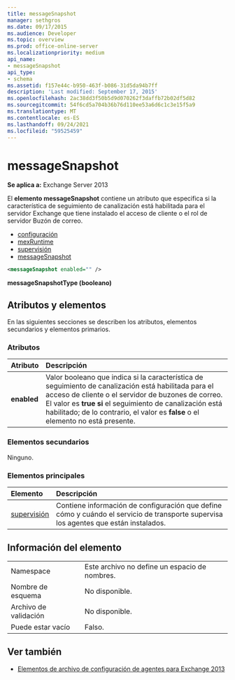 ```yaml
---
title: messageSnapshot
manager: sethgros
ms.date: 09/17/2015
ms.audience: Developer
ms.topic: overview
ms.prod: office-online-server
ms.localizationpriority: medium
api_name:
- messageSnapshot
api_type:
- schema
ms.assetid: f157e44c-b950-463f-b086-31d5da94b7ff
description: 'Last modified: September 17, 2015'
ms.openlocfilehash: 2ac38dd3f50b5d9d070262f3daffb72b02df5d82
ms.sourcegitcommit: 54f6cd5a704b36b76d110ee53a6d6c1c3e15f5a9
ms.translationtype: MT
ms.contentlocale: es-ES
ms.lasthandoff: 09/24/2021
ms.locfileid: "59525459"
---
```

# <a name="messagesnapshot"></a>messageSnapshot

**Se aplica a:** Exchange Server 2013
  
El **elemento messageSnapshot** contiene un atributo que especifica si la característica de seguimiento de canalización está habilitada para el servidor Exchange que tiene instalado el acceso de cliente o el rol de servidor Buzón de correo. 
  
- [configuración](configuration.md)  
- [mexRuntime](mexruntime.md) 
- [supervisión](monitoring.md) 
- [messageSnapshot](messagesnapshot.md)
  
```XML
<messageSnapshot enabled="" />
```

**messageSnapshotType (booleano)**

## <a name="attributes-and-elements"></a>Atributos y elementos

En las siguientes secciones se describen los atributos, elementos secundarios y elementos primarios.
  
### <a name="attributes"></a>Atributos

|**Atributo**|**Descripción**|
|:-----|:-----|
|**enabled** <br/> |Valor booleano que indica si la característica de seguimiento de canalización está habilitada para el acceso de cliente o el servidor de buzones de correo. El valor es **true si** el seguimiento de canalización está habilitado; de lo contrario, el valor es **false** o el elemento no está presente.  <br/> |
   
### <a name="child-elements"></a>Elementos secundarios

Ninguno.
  
### <a name="parent-elements"></a>Elementos principales

|**Elemento**|**Descripción**|
|:-----|:-----|
|[supervisión](monitoring.md) <br/> |Contiene información de configuración que define cómo y cuándo el servicio de transporte supervisa los agentes que están instalados.  <br/> |
   
## <a name="element-information"></a>Información del elemento

|||
|:-----|:-----|
|Namespace  <br/> |Este archivo no define un espacio de nombres.  <br/> |
|Nombre de esquema  <br/> |No disponible.  <br/> |
|Archivo de validación  <br/> |No disponible.  <br/> |
|Puede estar vacío  <br/> |Falso.  <br/> |
   
## <a name="see-also"></a>Ver también

- [Elementos de archivo de configuración de agentes para Exchange 2013](agents-configuration-file-elements-for-exchange-2013.md)


